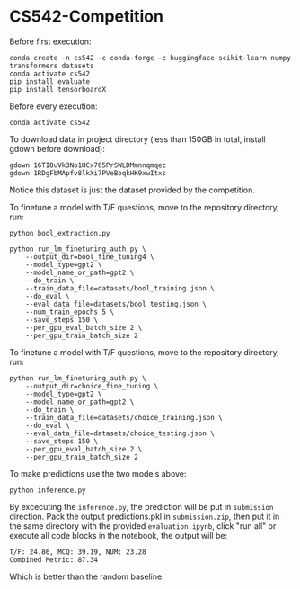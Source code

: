 # CS542-Competition

Before first execution:

```
conda create -n cs542 -c conda-forge -c huggingface scikit-learn numpy transformers datasets
conda activate cs542
pip install evaluate
pip install tensorboardX
```

Before every execution:

```
conda activate cs542
```

To download data in project directory (less than 150GB in total, install gdown before download):

```
gdown 16TI8uVk3No1HCx765PrSWLDMmnnqmqec
gdown 1RDgFbMApfv8lkXi7PVeBoqkHK9xwItxs
```
Notice this dataset is just the dataset provided by the competition.

To finetune a model with T/F questions, move to the repository directory, run:

```
python bool_extraction.py

python run_lm_finetuning_auth.py \
    --output_dir=bool_fine_tuning4 \
    --model_type=gpt2 \
    --model_name_or_path=gpt2 \
    --do_train \
    --train_data_file=datasets/bool_training.json \
    --do_eval \
    --eval_data_file=datasets/bool_testing.json \
    --num_train_epochs 5 \
    --save_steps 150 \
    --per_gpu_eval_batch_size 2 \
    --per_gpu_train_batch_size 2
```
To finetune a model with T/F questions, move to the repository directory, run:

```
python run_lm_finetuning_auth.py \
    --output_dir=choice_fine_tuning \
    --model_type=gpt2 \
    --model_name_or_path=gpt2 \
    --do_train \
    --train_data_file=datasets/choice_training.json \
    --do_eval \
    --eval_data_file=datasets/choice_testing.json \
    --save_steps 150 \
    --per_gpu_eval_batch_size 2 \
    --per_gpu_train_batch_size 2
```
To make predictions use the two models above:

```
python inference.py
```
By excecuting the `inference.py`, the prediction will be put in `submission` direction. Pack the output predictions.pkl in `submission.zip`, then put it in the same directory with the provided `evaluation.ipynb`, click "run all" or execute all code blocks in the notebook, the output will be:

```
T/F: 24.86, MCQ: 39.19, NUM: 23.28
Combined Metric: 87.34
```

Which is better than the random baseline.
